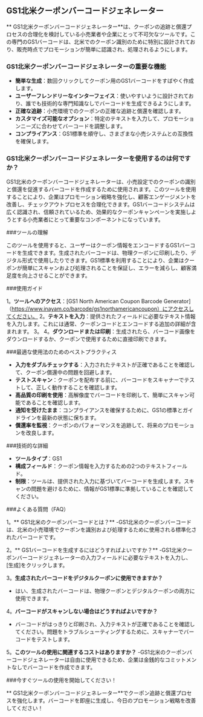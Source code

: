 ## GS1北米クーポンバーコードジェネレーター

** GS1北米クーポンバーコードジェネレーター**は、クーポンの追跡と償還プロセスの合理化を検討している小売業者や企業にとって不可欠なツールです。この専門のGS1バーコードは、北米でのクーポン識別のために特別に設計されており、販売時点でプロモーションが簡単に認識され、処理されるようにします。

### GS1北米クーポンバーコードジェネレーターの重要な機能

-  **簡単な生成**：数回クリックしてクーポン用のGS1バーコードをすばやく作成します。
-  **ユーザーフレンドリーなインターフェイス**：使いやすいように設計されており、誰でも技術的な専門知識なしでバーコードを生成できるようにします。
-  **正確な追跡**：小売環境でのクーポンの正確な追跡と償還を確認します。
-  **カスタマイズ可能なオプション**：特定のテキストを入力して、プロモーションニーズに合わせてバーコードを調整します。
-  **コンプライアンス**：GS1標準を順守し、さまざまな小売システムとの互換性を確保します。

### GS1北米クーポンバーコードジェネレーターを使用するのは何ですか？

GS1北米のクーポンバーコードジェネレーターは、小売設定でのクーポンの識別と償還を促進するバーコードを作成するために使用されます。このツールを使用することにより、企業はプロモーション戦略を強化し、顧客エンゲージメントを改善し、チェックアウトプロセスを合理化できます。GS1バーコードシステムは広く認識され、信頼されているため、効果的なクーポンキャンペーンを実施しようとする小売業者にとって重要なコンポーネントになっています。

###ツールの理解

このツールを使用すると、ユーザーはクーポン情報をエンコードするGS1バーコードを生成できます。生成されたバーコードは、物理クーポンに印刷したり、デジタル形式で使用したりできます。GS1標準を利用することにより、企業はクーポンが簡単にスキャンおよび処理されることを保証し、エラーを減らし、顧客満足度を向上させることができます。

###使用ガイド

1。**ツールへのアクセス**：[GS1 North American Coupon Barcode Generator]（https://www.inayam.co/barcode/gs1northamericancoupon）にアクセスしてください。
2。**テキストを入力**：提供されたフィールドに必要なテキスト情報を入力します。これには通常、クーポンコードとエンコードする追加の詳細が含まれます。
3。
4。**ダウンロードまたは印刷**：生成されたら、バーコード画像をダウンロードするか、クーポンで使用するために直接印刷できます。

###最適な使用法のためのベストプラクティス

-  **入力をダブルチェックする**：入力されたテキストが正確であることを確認して、クーポン償還中の問題を回避します。
-  **テストスキャン**：クーポンを配布する前に、バーコードをスキャナーでテストして、正しく動作することを確認します。
-  **高品質の印刷を使用**：高解像度でバーコードを印刷して、簡単にスキャン可能であることを確認します。
-  **通知を受けたまま**：コンプライアンスを確保するために、GS1の標準とガイドラインを最新の状態に保ちます。
-  **償還率を監視**：クーポンのパフォーマンスを追跡して、将来のプロモーションを改良します。

###技術的な詳細

-  **ツールタイプ**：GS1
-  **構成フィールド**：クーポン情報を入力するための2つのテキストフィールド。
-  **制限**：ツールは、提供された入力に基づいてバーコードを生成します。スキャンの問題を避けるために、情報がGS1標準に準拠していることを確認してください。

###よくある質問（FAQ）

1。** GS1北米のクーポンバーコードとは？**
-GS1北米のクーポンバーコードは、北米の小売環境でクーポンを識別および処理するために使用される標準化されたバーコードです。

2。** GS1バーコードを生成するにはどうすればよいですか？**
-GS1北米クーポンバーコードジェネレーターの入力フィールドに必要なテキストを入力し、[生成]をクリックします。

3。**生成されたバーコードをデジタルクーポンに使用できますか？**
- はい、生成されたバーコードは、物理クーポンとデジタルクーポンの両方に使用できます。

4。**バーコードがスキャンしない場合はどうすればよいですか？**
- バーコードがはっきりと印刷され、入力テキストが正確であることを確認してください。問題をトラブルシューティングするために、スキャナーでバーコードをテストします。

5。**このツールの使用に関連するコストはありますか？**
-GS1北米のクーポンバーコードジェネレーターは自由に使用できるため、企業は金銭的なコミットメントなしでバーコードを作成できます。

###今すぐツールの使用を開始してください！

** GS1北米クーポンバーコードジェネレーター**でクーポン追跡と償還プロセスを強化します。バーコードを即座に生成し、今日のプロモーション戦略を改善してください！